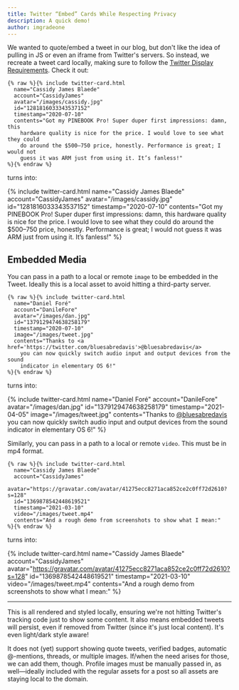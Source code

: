 ```yaml
---
title: Twitter “Embed” Cards While Respecting Privacy
description: A quick demo!
author: imgradeone
---
```


We wanted to quote/embed a tweet in our blog, but don't like the idea of pulling in JS or even an iframe from Twitter's servers. So instead, we recreate a tweet card locally, making sure to follow the [Twitter Display Requirements](https://developer.twitter.com/en/developer-terms/display-requirements). Check it out:

```liquid
{% raw %}{% include twitter-card.html
  name="Cassidy James Blaede"
  account="CassidyJames"
  avatar="/images/cassidy.jpg"
  id="1281816033343537152"
  timestamp="2020-07-10"
  contents="Got my PINEBOOK Pro! Super duper first impressions: damn, this
    hardware quality is nice for the price. I would love to see what they could
    do around the $500–750 price, honestly. Performance is great; I would not
    guess it was ARM just from using it. It’s fanless!"
%}{% endraw %}
```

turns into:

{% include twitter-card.html
  name="Cassidy James Blaede"
  account="CassidyJames"
  avatar="/images/cassidy.jpg"
  id="1281816033343537152"
  timestamp="2020-07-10"
  contents="Got my PINEBOOK Pro! Super duper first impressions: damn, this
    hardware quality is nice for the price. I would love to see what they could
    do around the $500–750 price, honestly. Performance is great; I would not
    guess it was ARM just from using it. It’s fanless!"
%}

## Embedded Media

You can pass in a path to a local or remote `image` to be embedded in the Tweet. Ideally this is a local asset to avoid hitting a third-party server.

```liquid
{% raw %}{% include twitter-card.html
  name="Daniel Foré"
  account="DanileFore"
  avatar="/images/dan.jpg"
  id="1379129474638258179"
  timestamp="2020-07-10"
  image="/images/tweet.jpg"
  contents="Thanks to <a href='https://twitter.com/bluesabredavis'>@bluesabredavis</a>
    you can now quickly switch audio input and output devices from the sound
    indicator in elementary OS 6!"
%}{% endraw %}
```

turns into:

{% include twitter-card.html
  name="Daniel Foré"
  account="DanileFore"
  avatar="/images/dan.jpg"
  id="1379129474638258179"
  timestamp="2021-04-05"
  image="/images/tweet.jpg"
  contents="Thanks to <a href='https://twitter.com/bluesabredavis'>@bluesabredavis</a>
    you can now quickly switch audio input and output devices from the sound
    indicator in elementary OS 6!"
%}

Similarly, you can pass in a path to a local or remote `video`. This must be in mp4 format.


```liquid
{% raw %}{% include twitter-card.html
  name="Cassidy James Blaede"
  account="CassidyJames"
  avatar="https://gravatar.com/avatar/41275ecc8271aca852ce2c0ff72d2610?s=128"
  id="1369878542448619521"
  timestamp="2021-03-10"
  video="/images/tweet.mp4"
  contents="And a rough demo from screenshots to show what I mean:"
%}{% endraw %}
```

turns into:

{% include twitter-card.html
  name="Cassidy James Blaede"
  account="CassidyJames"
  avatar="https://gravatar.com/avatar/41275ecc8271aca852ce2c0ff72d2610?s=128"
  id="1369878542448619521"
  timestamp="2021-03-10"
  video="/images/tweet.mp4"
  contents="And a rough demo from screenshots to show what I mean:"
%}

---

This is all rendered and styled locally, ensuring we're not hitting Twitter's tracking code just to show some content. It also means embedded tweets will persist, even if removed from Twitter (since it's just local content). It's even light/dark style aware!

It does not (yet) support showing quote tweets, verified badges, automatic @-mentions, threads, or multiple images. If/when the need arises for those, we can add them, though. Profile images must be manually passed in, as well—ideally included with the regular assets for a post so all assets are staying local to the domain.
